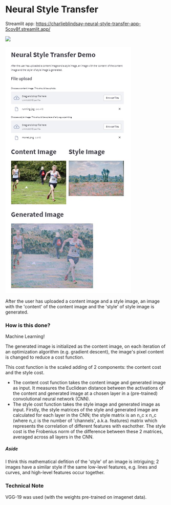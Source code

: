 ﻿# Neural Style Transfer

Streamlit app: https://charlieblindsay-neural-style-transfer-app-5cov8f.streamlit.app/

![]([https://github.com/Your_Repository_Name/Your_GIF_Name.gif](https://github.com/charlieblindsay/neural_style_transfer/blob/main/screen_recording.gif))


![alt text](nst_app.jpg)

After the user has uploaded a content image and a style image, an image with the 'content' of the content image and the 'style' of style image is generated.

### How is this done?
Machine Learning!

The generated image is initialized as the content image, on each iteration of an optimization algorithm (e.g. gradient descent), the image's pixel content is changed to reduce a cost function.

This cost function is the scaled adding of 2 components: the content cost and the style cost.
- The content cost function takes the content image and generated image as input. It measures the Euclidean distance between the activations of the content and generated image at a chosen layer in a (pre-trained) convolutional neural network (CNN). 
- The style cost function takes the style image and generated image as input. Firstly, the style matrices of the style and generated image are calculated for each layer in the CNN; the style matrix is an n_c x n_c (where n_c is the number of 'channels', a.k.a. features) matrix which represents the correlation of different features with eachother. The style cost is the Frobenius norm of the difference between these 2 matrices, averaged across all layers in the CNN.

##### Aside
I think this mathematical defition of the 'style' of an image is intriguing; 2 images have a similar style if the same low-level features, e.g. lines and curves, and high-level features occur together.

### Technical Note
VGG-19 was used (with the weights pre-trained on imagenet data).
